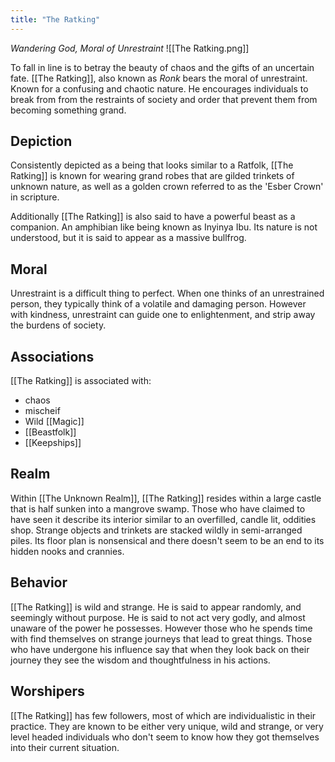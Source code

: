```yaml
---
title: "The Ratking"
---
```

*Wandering God, Moral of Unrestraint*
![[The Ratking.png]]

To fall in line is to betray the beauty of chaos and the gifts of an uncertain fate. [[The Ratking]], also known as *Ronk* bears the moral of unrestraint. Known for a confusing and chaotic nature. He encourages individuals to break from from the restraints of society and order that prevent them from becoming something grand.

## Depiction
Consistently depicted as a being that looks similar to a Ratfolk, [[The Ratking]] is known for wearing grand robes that are gilded trinkets of unknown nature, as well as a golden crown referred to as the 'Esber Crown' in scripture.

Additionally [[The Ratking]] is also said to have a powerful beast as a companion. An amphibian like being known as Inyinya Ibu. Its nature is not understood, but it is said to appear as a massive bullfrog.

## Moral
Unrestraint is a difficult thing to perfect. When one thinks of an unrestrained person, they typically think of a volatile and damaging person. However with kindness, unrestraint can guide one to enlightenment, and strip away the burdens of society.

## Associations
[[The Ratking]] is associated with:
- chaos
- mischeif
- Wild [[Magic]]
- [[Beastfolk]]
- [[Keepships]]

## Realm
Within [[The Unknown Realm]], [[The Ratking]] resides within a large castle that is half sunken into a mangrove swamp. Those who have claimed to have seen it describe its interior similar to an overfilled, candle lit, oddities shop. Strange objects and trinkets are stacked wildly in semi-arranged piles. Its floor plan is nonsensical and there doesn't seem to be an end to its hidden nooks and crannies.

## Behavior
[[The Ratking]] is wild and strange. He is said to appear randomly, and seemingly without purpose. He is said to not act very godly, and almost unaware of the power he possesses. However those who he spends time with find themselves on strange journeys that lead to great things. Those who have undergone his influence say that when they look back on their journey they see the wisdom and thoughtfulness in his actions. 

## Worshipers
[[The Ratking]] has few followers, most of which are individualistic in their practice. They are known to be either very unique, wild and strange, or very level headed individuals who don't seem to know how they got themselves into their current situation.